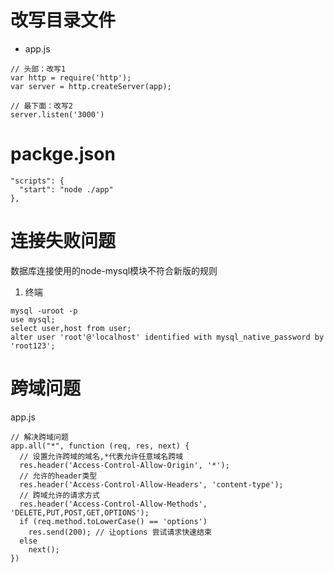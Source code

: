 # 改写目录文件
- app.js
```
// 头部：改写1
var http = require('http');
var server = http.createServer(app);

// 最下面：改写2
server.listen('3000')
```
# packge.json
```  
"scripts": {
  "start": "node ./app"
},
```

# 连接失败问题
数据库连接使用的node-mysql模块不符合新版的规则
1. 终端
```
mysql -uroot -p
use mysql;
select user,host from user;
alter user 'root'@'localhost' identified with mysql_native_password by 'root123';
```

# 跨域问题
app.js
```
// 解决跨域问题
app.all("*", function (req, res, next) {
  // 设置允许跨域的域名,*代表允许任意域名跨域
  res.header('Access-Control-Allow-Origin', '*');
  // 允许的header类型
  res.header('Access-Control-Allow-Headers', 'content-type');
  // 跨域允许的请求方式
  res.header('Access-Control-Allow-Methods', 'DELETE,PUT,POST,GET,OPTIONS');
  if (req.method.toLowerCase() == 'options')
    res.send(200); // 让options 尝试请求快速结束
  else
    next();
})
```